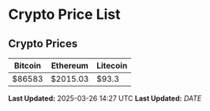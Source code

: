 # Crypto Price List

## Crypto Prices
| Bitcoin | Ethereum | Litecoin |
| ------- | -------- | -------- |
| $86583 | $2015.03 | $93.3 |
**Last Updated:** 2025-03-26 14:27 UTC
**Last Updated:** $DATE$
